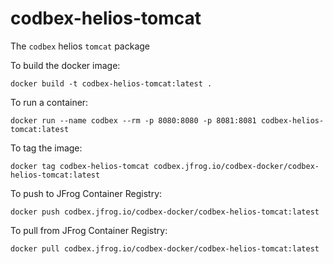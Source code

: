 # codbex-helios-tomcat

The `codbex` helios `tomcat` package

To build the docker image:

    docker build -t codbex-helios-tomcat:latest .

To run a container:

    docker run --name codbex --rm -p 8080:8080 -p 8081:8081 codbex-helios-tomcat:latest

To tag the image:

    docker tag codbex-helios-tomcat codbex.jfrog.io/codbex-docker/codbex-helios-tomcat:latest

To push to JFrog Container Registry:

    docker push codbex.jfrog.io/codbex-docker/codbex-helios-tomcat:latest

To pull from JFrog Container Registry:

    docker pull codbex.jfrog.io/codbex-docker/codbex-helios-tomcat:latest
